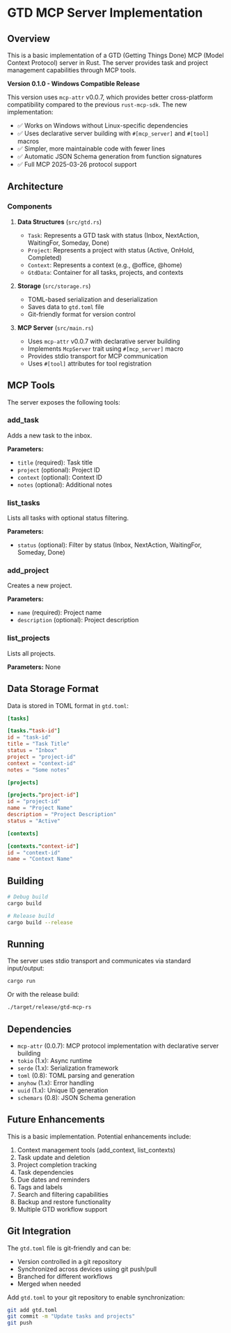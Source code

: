 # GTD MCP Server Implementation

## Overview

This is a basic implementation of a GTD (Getting Things Done) MCP (Model Context Protocol) server in Rust. The server provides task and project management capabilities through MCP tools.

**Version 0.1.0 - Windows Compatible Release**

This version uses `mcp-attr` v0.0.7, which provides better cross-platform compatibility compared to the previous `rust-mcp-sdk`. The new implementation:

- ✅ Works on Windows without Linux-specific dependencies
- ✅ Uses declarative server building with `#[mcp_server]` and `#[tool]` macros
- ✅ Simpler, more maintainable code with fewer lines
- ✅ Automatic JSON Schema generation from function signatures
- ✅ Full MCP 2025-03-26 protocol support

## Architecture

### Components

1. **Data Structures** (`src/gtd.rs`)
   - `Task`: Represents a GTD task with status (Inbox, NextAction, WaitingFor, Someday, Done)
   - `Project`: Represents a project with status (Active, OnHold, Completed)
   - `Context`: Represents a context (e.g., @office, @home)
   - `GtdData`: Container for all tasks, projects, and contexts

2. **Storage** (`src/storage.rs`)
   - TOML-based serialization and deserialization
   - Saves data to `gtd.toml` file
   - Git-friendly format for version control

3. **MCP Server** (`src/main.rs`)
   - Uses `mcp-attr` v0.0.7 with declarative server building
   - Implements `McpServer` trait using `#[mcp_server]` macro
   - Provides stdio transport for MCP communication
   - Uses `#[tool]` attributes for tool registration

## MCP Tools

The server exposes the following tools:

### add_task
Adds a new task to the inbox.

**Parameters:**
- `title` (required): Task title
- `project` (optional): Project ID
- `context` (optional): Context ID
- `notes` (optional): Additional notes

### list_tasks
Lists all tasks with optional status filtering.

**Parameters:**
- `status` (optional): Filter by status (Inbox, NextAction, WaitingFor, Someday, Done)

### add_project
Creates a new project.

**Parameters:**
- `name` (required): Project name
- `description` (optional): Project description

### list_projects
Lists all projects.

**Parameters:** None

## Data Storage Format

Data is stored in TOML format in `gtd.toml`:

```toml
[tasks]

[tasks."task-id"]
id = "task-id"
title = "Task Title"
status = "Inbox"
project = "project-id"
context = "context-id"
notes = "Some notes"

[projects]

[projects."project-id"]
id = "project-id"
name = "Project Name"
description = "Project Description"
status = "Active"

[contexts]

[contexts."context-id"]
id = "context-id"
name = "Context Name"
```

## Building

```bash
# Debug build
cargo build

# Release build
cargo build --release
```

## Running

The server uses stdio transport and communicates via standard input/output:

```bash
cargo run
```

Or with the release build:

```bash
./target/release/gtd-mcp-rs
```

## Dependencies

- `mcp-attr` (0.0.7): MCP protocol implementation with declarative server building
- `tokio` (1.x): Async runtime
- `serde` (1.x): Serialization framework
- `toml` (0.8): TOML parsing and generation
- `anyhow` (1.x): Error handling
- `uuid` (1.x): Unique ID generation
- `schemars` (0.8): JSON Schema generation

## Future Enhancements

This is a basic implementation. Potential enhancements include:

1. Context management tools (add_context, list_contexts)
2. Task update and deletion
3. Project completion tracking
4. Task dependencies
5. Due dates and reminders
6. Tags and labels
7. Search and filtering capabilities
8. Backup and restore functionality
9. Multiple GTD workflow support

## Git Integration

The `gtd.toml` file is git-friendly and can be:
- Version controlled in a git repository
- Synchronized across devices using git push/pull
- Branched for different workflows
- Merged when needed

Add `gtd.toml` to your git repository to enable synchronization:

```bash
git add gtd.toml
git commit -m "Update tasks and projects"
git push
```
